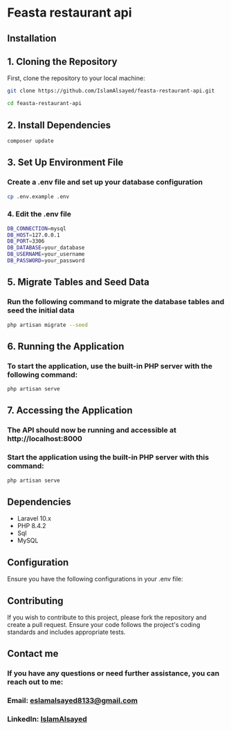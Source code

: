 # Feasta restaurant api

## Installation

## 1. Cloning the Repository

First, clone the repository to your local machine:

```bash
git clone https://github.com/IslamAlsayed/feasta-restaurant-api.git

cd feasta-restaurant-api
```

## 2. Install Dependencies

```bash
composer update
```

## 3. Set Up Environment File

### Create a .env file and set up your database configuration

```bash
cp .env.example .env
```

### 4. Edit the .env file

```bash
DB_CONNECTION=mysql
DB_HOST=127.0.0.1
DB_PORT=3306
DB_DATABASE=your_database
DB_USERNAME=your_username
DB_PASSWORD=your_password
```

## 5. Migrate Tables and Seed Data

### Run the following command to migrate the database tables and seed the initial data

```bash
php artisan migrate --seed
```

## 6. Running the Application

### To start the application, use the built-in PHP server with the following command:

```bash
php artisan serve
```

## 7. Accessing the Application

### The API should now be running and accessible at http://localhost:8000

### Start the application using the built-in PHP server with this command:

```bash
php artisan serve
```

## Dependencies

-   Laravel 10.x
-   PHP 8.4.2
-   Sql
-   MySQL

## Configuration

Ensure you have the following configurations in your .env file:

## Contributing

If you wish to contribute to this project, please fork the repository and create a pull request. Ensure your code follows the project's coding standards and includes appropriate tests.

## Contact me

### If you have any questions or need further assistance, you can reach out to me:

### Email: eslamalsayed8133@gmail.com

### LinkedIn: [IslamAlsayed](https://www.linkedin.com/in/islam-alsayed7)
